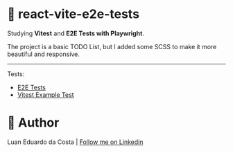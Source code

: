 # :test_tube: react-vite-e2e-tests

Studying **Vitest** and **E2E Tests with Playwright**.

The project is a basic TODO List, but I added some SCSS to make it more beautiful and responsive.

---

Tests:

- [E2E Tests](/e2e/task.e2e.test.ts)
- [Vitest Example Test](/src/tests/example.test.ts)

# :man: Author

Luan Eduardo da Costa | [Follow me on Linkedin](https://www.linkedin.com/in/luaneducosta/)
